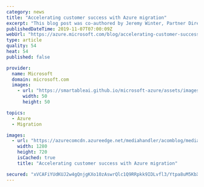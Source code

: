 ```yaml
---
category: news
title: "Accelerating customer success with Azure migration"
excerpt: "This blog post was co-authored by Jeremy Winter, Partner Director and Tanuj Bansal, Senior Director for Microsoft Azure.\r\n\r\nAt last year's Microsoft Ignite 2018, we shared best practices on how to move to the cloud and why Azure is the best destination for all your apps, data, and infrastructure. Since"
publishedDateTime: 2019-11-07T07:00:09Z
webUrl: "https://azure.microsoft.com/blog/accelerating-customer-success-with-azure-migration/"
type: article
quality: 54
heat: 54
published: false

provider:
  name: Microsoft
  domain: microsoft.com
  images:
    - url: "https://smartableai.github.io/microsoft-azure/assets/images/organizations/microsoft.com-50x50.jpg"
      width: 50
      height: 50

topics:
  - Azure
  - Migration

images:
  - url: "https://azurecomcdn.azureedge.net/mediahandler/acomblog/media/Default/blog/c07dd130-775c-4091-a648-dd290c678f17.jpg"
    width: 1280
    height: 720
    isCached: true
    title: "Accelerating customer success with Azure migration"

secured: "xVCAFiYUdKUJ2w4gQnjgKXo10zAswrQlc1Q9RRpkk9IDLvfl3/Ytpa8uM5KbXdCyudCqOaNtcN++bjRgbFK3is0P0d+Za3O7raL8g9cj2431UIfhRiAw1GguOp106v5dTtsQmUT3jk4MJuonh4drFK1YXCv+p+js2ANPhg/VmcgEJM9hYY0ebMg7UPz7vOpvWNLpTlvhE1t1FW+qabmIbilG8HREsXtLaE6uMOMqb5ZIZw7vnujL9ScpsU8q+ZKIicFNcqVpPXGNRXfBQigQuBb57z5xLjVy1a/QeD2+e0/J4wy+Y8QzIUkgPmOHnfWBLxEwzuHJI6/W6EiH+8C6/Q==;XrqSQjIwjEct1NFEet50wQ=="
---
```


